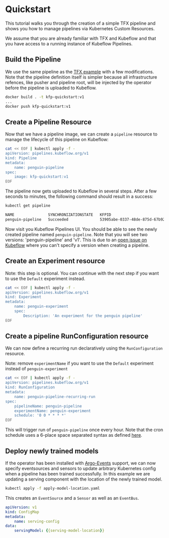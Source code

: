 # Quickstart

This tutorial walks you through the creation of a simple TFX pipeline and shows you how to manage pipelines via Kubernetes Custom Resources.

We assume that you are already familiar with TFX and Kubeflow and that you have access to a running instance of Kubeflow Pipelines.

## Build the Pipeline

We use the same pipeline as the [TFX example](https://www.tensorflow.org/tfx/tutorials/tfx/penguin_simple) with a few modifications. Note that the pipeline definition itself is simpler because all infrastructure refences, like pusher and pipeline root, will be injected by the operator before the pipeline is uploaded to Kubeflow.

```bash
docker build . -t kfp-quickstart:v1
...
docker push kfp-quickstart:v1
```

## Create a Pipeline Resource

Now that we have a pipeline image, we can create a `pipeline` resource to manage the lifecycle of this pipeline on Kubeflow:

```bash
cat << EOF | kubectl apply -f -
apiVersion: pipelines.kubeflow.org/v1
kind: Pipeline
metadata:
    name: penguin-pipeline
spec:
    image: kfp-quickstart:v1
EOF
```

The pipeline now gets uploaded to Kubeflow in several steps. After a few seconds to minutes, the following command should result in a success:

```bash
kubectl get pipeline

NAME               SYNCHRONIZATIONSTATE   KFPID
penguin-pipeline   Succeeded              53905abe-0337-48de-875d-67b9285f3cf7
```

Now visit you Kubeflow Pipelines UI. You should be able to see the newly created pipeline named `penguin-pipeline`. Note that you will see two versions: 'penguin-pipeline' and 'v1'. This is due to an [open issue on Kubeflow](https://github.com/kubeflow/pipelines/issues/5881) where you can't specify a version when creating a pipeline.

## Create an Experiment resource

Note: this step is optional. You can continue with the next step if you want to use the `Default` experiment instead.

```bash
cat << EOF | kubectl apply -f -
apiVersion: pipelines.kubeflow.org/v1
kind: Experiment
metadata:
    name: penguin-experiment
    spec:
        Description: 'An experiment for the penguin pipeline'
EOF
```

## Create a pipeline RunConfiguration resource

We can now define a recurring run declaratively using the `RunConfiguration` resource.

Note: remove `experimentName` if you want to use the `Default` experiment instead of `penguin-experiment`

```bash
cat << EOF | kubectl apply -f -
apiVersion: pipelines.kubeflow.org/v1
kind: RunConfiguration
metadata:
    name: penguin-pipeline-recurring-run
spec:
    pipelineName: penguin-pipeline
    experimentName: penguin-experiment
    schedule: '0 0 * * * *'
EOF
```

This will trigger run of `penguin-pipeline` once every hour. Note that the cron schedule uses a 6-place space separated syntax as defined [here](https://pkg.go.dev/github.com/robfig/cron#hdr-CRON_Expression_Format).

## Deploy newly trained models

If the operator has been installed with [Argo-Events](https://argoproj.github.io/argo-events/) support, we can now specify eventsources and sensors to update arbitrary Kubernetes config when a pipeline has been trained successfully. 
In this example we are updating a serving component with the location of the newly trained model.

```bash
kubectl apply -f apply-model-location.yaml
```

This creates an `EventSource` and a `Sensor` as well as an `EventBus`.

```yaml
apiVersion: v1
kind: ConfigMap
metadata:
    name: serving-config
data:
    servingModel: {{serving-model-location}}
```
